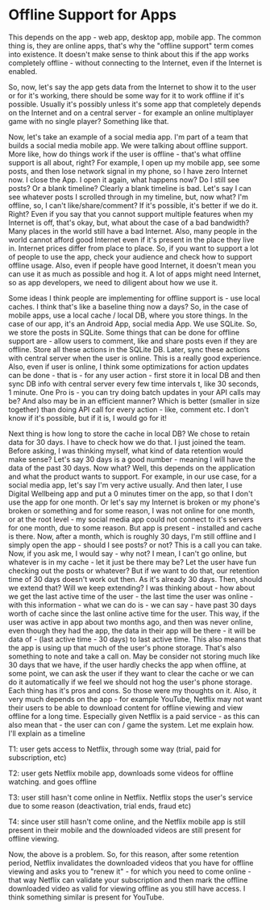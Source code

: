 # Offline Support for Apps

This depends on the app - web app, desktop app,
mobile app. The common thing is, they are online
apps, that's why the "offline support" term comes
into existence. It doesn't make sense to think
about this if the app works completely offline -
without connecting to the Internet, even if the
Internet is enabled.

So, now, let's say the app gets data from the
Internet to show it to the user or for it's
working, there should be some way for it
to work offline if it's possible. Usually
it's possibly unless it's some app that
completely depends on the Internet and
on a central server - for example an
online multiplayer game with no
single player? Something like that.

Now, let's take an example of a social
media app. I'm part of a team that
builds a social media mobile app. We
were talking about offline support.
More like, how do things work if
the user is offline - that's what
offline support is all about, right?
For example, I open up my mobile app,
see some posts, and then lose network
signal in my phone, so I have zero
Internet now. I close the App. I open
it again, what happens now? Do I still
see posts? Or a blank timeline?
Clearly a blank timeline is bad.
Let's say I can see whatever posts
I scrolled through in my timeline,
but, now what? I'm offline, so, I can't
like/share/comment? If it's possible,
it's better if we do it. Right?
Even if you say that you cannot
support multiple features when
my Internet is off, that's okay, but,
what about the case of a bad bandwidth?
Many places in the world still have a
bad Internet. Also, many people in the
world cannot afford good Internet even if
it's present in the place they live in.
Internet prices differ from place to
place. So, if you want to support a
lot of people to use the app, check your
audience and check how to support offline
usage. Also, even if people have good
Internet, it doesn't mean you can use
it as much as possible and hog it. A
lot of apps might need Internet, so as
app developers, we need to diligent about
how we use it.

Some ideas I think people are implementing
for offline support is - use local caches.
I think that's like a baseline thing now
a days? So, in the case of mobile apps,
use a local cache / local DB, where you
store things. In the case of our app,
it's an Android App, social media App.
We use SQLite. So, we store the posts
in SQLite. Some things that can be done
for offline support are - allow
users to comment, like and share posts
even if they are offline. Store all these
actions in the SQLite DB. Later, sync these
actions with central server when the user is
online. This is a really good experience.
Also, even if user is online, I think
some optimizations for action updates can
be done - that is - for any user
action - first store it in
local DB and then sync DB info with central
server every few time intervals t, like 30
seconds, 1 minute. One Pro is - you can try
doing batch updates in your API calls may be?
And also may be in an efficient manner?
Which is better (smaller in size together)
than doing API call for every action - like,
comment etc. I don't know if it's possible,
but if it is, I would go for it!

Next thing is how long to store the cache
in local DB? We chose to retain data for
30 days. I have to check how we do that.
I just joined the team. Before asking, I
was thinking myself, what kind of data
retention would make sense? Let's say
30 days is a good number - meaning
I will have the data of the past
30 days. Now what? Well, this
depends on the application and what
the product wants to support. For
example, in our use case, for a social
media app, let's say I'm very active
usually. And then later, I use
Digital Wellbeing app and put
a 0 minutes timer on the app, so
that I don't use the app for one
month. Or let's say my Internet is
broken or my phone's broken or
something and for some reason,
I was not online for one month,
or at the root level - my social
media app could not connect to it's
servers for one month, due to some
reason. But app is present - installed
and cache is there. Now, after a month,
which is roughly 30 days, I'm still offline
and I simply open the app - should I see posts?
or not? This is a call you can take. Now, if you
ask me, I would say - why not? I mean, I can't
go online, but whatever is in my cache - let it
just be there may be? Let the user have fun
checking out the posts or whatever? But if we
want to do that, our retention time of 30 days
doesn't work out then. As it's already 30 days.
Then, should we extend that? Will we keep
extending? I was thinking about - how about
we get the last active time of the user -
the last time the user was online - with
this information - what we can do is -
we can say - have past 30 days worth of
cache since the last online active time
for the user. This way, if the user was
active in app about two months ago, and
then was never online, even though they
had the app, the data in their app will
be there - it will be data of -
(last active time - 30 days) to last active time.
This also means that the app is using up that
much of the user's phone storage. That's
also something to note and take a call
on. May be consider not storing much
like 30 days that we have, if the user
hardly checks the app when offline, at
some point, we can ask the user if they
want to clear the cache or we can do it
automatically if we feel we should not
hog the user's phone storage. Each thing
has it's pros and cons. So those were my
thoughts on it. Also, it very much depends
on the app - for example YouTube, Netflix
may not want their users to be able to
download content for offline viewing
and view offline for a long time.
Especially given Netflix is a paid service -
as this can also mean that - the user
can con / game the system. Let me explain how.
I'll explain as a timeline

T1: user gets access to Netflix, through some
way (trial, paid for subscription, etc)

T2: user gets Netflix mobile app, downloads
some videos for offline watching. and goes
offline

T3: user still hasn't come online in Netflix.
Netflix stops the user's service due to some
reason (deactivation, trial ends, fraud etc)

T4: since user still hasn't come online,
and the Netflix mobile app is still present
in their mobile and the downloaded videos are still
present for offline viewing.

Now, the above is a problem. So, for this reason,
after some retention period, Netflix invalidates
the downloaded videos that you have for offline
viewing and asks you to "renew it" - for which
you need to come online - that way Netflix can
validate your subscription and then mark the
offline downloaded video as valid for viewing
offline as you still have access.
I think something similar is present for YouTube.
